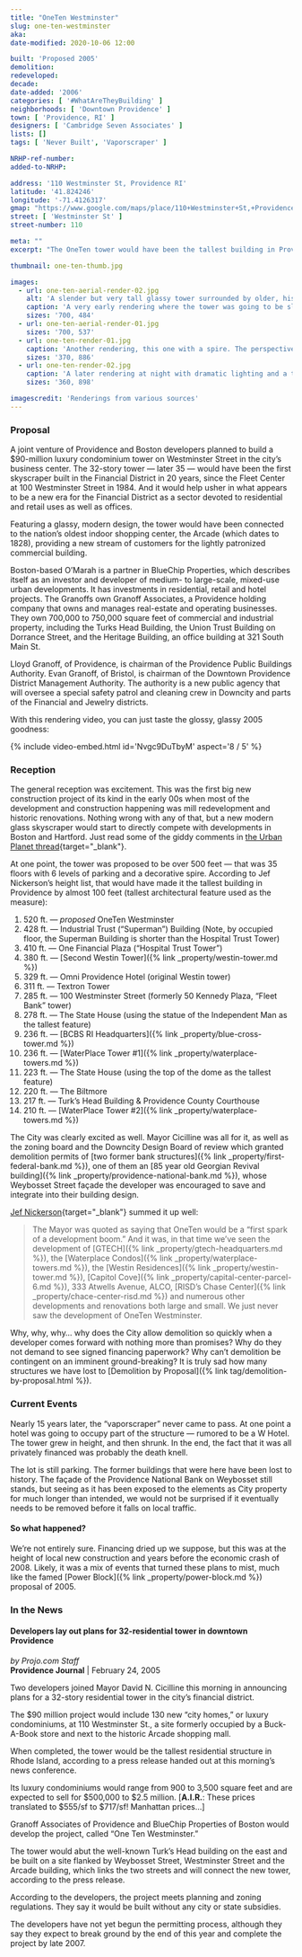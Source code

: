 ```yaml
---
title: "OneTen Westminster"
slug: one-ten-westminster
aka: 
date-modified: 2020-10-06 12:00

built: 'Proposed 2005'
demolition: 
redeveloped: 
decade:
date-added: '2006'
categories: [ '#WhatAreTheyBuilding' ]
neighborhoods: [ 'Downtown Providence' ]
town: [ 'Providence, RI' ]
designers: [ 'Cambridge Seven Associates' ]
lists: []
tags: [ 'Never Built', 'Vaporscraper' ]

NRHP-ref-number:
added-to-NRHP:

address: '110 Westminster St, Providence RI'
latitude: '41.824246'
longitude: '-71.4126317'
gmap: "https://www.google.com/maps/place/110+Westminster+St,+Providence,+RI+02903/@41.824246,-71.4126317,17z/data=!3m1!4b1!4m5!3m4!1s0x89e445169e4ba73b:0x7331bdbad6cafba7!8m2!3d41.824246!4d-71.410443"
street: [ 'Westminster St' ]
street-number: 110

meta: ""
excerpt: "The OneTen tower would have been the tallest building in Providence, and the tallest residential tower in New England at the time."

thumbnail: one-ten-thumb.jpg

images:
  - url: one-ten-aerial-render-02.jpg
    alt: 'A slender but very tall glassy tower surrounded by older, historic architecture in the financial district of downtown Providence'
    caption: 'A very early rendering where the tower was going to be slightly shorter than the Industrial Trust'
    sizes: '700, 484'
  - url: one-ten-aerial-render-01.jpg
    sizes: '700, 537'
  - url: one-ten-render-01.jpg
    caption: 'Another rendering, this one with a spire. The perspective seems a bit skewed to make it look very tall'
    sizes: '370, 886'
  - url: one-ten-render-02.jpg
    caption: 'A later rendering at night with dramatic lighting and a taller height'
    sizes: '360, 898'

imagescredit: 'Renderings from various sources'
---
```


### Proposal

A joint venture of Providence and Boston developers planned to build a $90-million luxury condominium tower on Westminster Street in the city’s business center. The 32-story tower — later 35 —  would have been the first skyscraper built in the Financial District in 20 years, since the Fleet Center at 100 Westminster Street in 1984. And it would help usher in what appears to be a new era for the Financial District as a sector devoted to residential and retail uses as well as offices.

Featuring a glassy, modern design, the tower would have been connected to the nation’s oldest indoor shopping center, the Arcade (which dates to 1828), providing a new stream of customers for the lightly patronized commercial building.

Boston-based O’Marah is a partner in BlueChip Properties, which describes itself as an investor and developer of medium- to large-scale, mixed-use urban developments. It has investments in residential, retail and hotel projects. The Granoffs own Granoff Associates, a Providence holding company that owns and manages real-estate and operating businesses. They own 700,000 to 750,000 square feet of commercial and industrial property, including the Turks Head Building, the Union Trust Building on Dorrance Street, and the Heritage Building, an office building at 321 South Main St.

Lloyd Granoff, of Providence, is chairman of the Providence Public Buildings Authority. Evan Granoff, of Bristol, is chairman of the Downtown Providence District Management Authority. The authority is a new public agency that will oversee a special safety patrol and cleaning crew in Downcity and parts of the Financial and Jewelry districts.

With this rendering video, you can just taste the glossy, glassy 2005 goodness:

{% include video-embed.html id='Nvgc9DuTbyM' aspect='8 / 5' %}


### Reception

The general reception was excitement. This was the first big new construction project of its kind in the early 00s when most of the development and construction happening was mill redevelopment and historic renovations. Nothing wrong with any of that, but a new modern glass skyscraper would start to directly compete with developments in Boston and Hartford. Just read some of the giddy comments in [the Urban Planet thread](//www.urbanplanet.org/forums/topic/9032-postponed-110-westminster-street){target="_blank"}.

At one point, the tower was proposed to be over 500 feet — that was 35 floors with 6 levels of parking and a decorative spire. According to Jef Nickerson’s height list, that would have made it the tallest building in Providence by almost 100 feet (tallest architectural feature used as the measure): 

1. 520 ft. — _proposed_ OneTen Westminster
1. 428 ft. — Industrial Trust (“Superman”) Building (Note, by occupied floor, the Superman Building is shorter than the Hospital Trust Tower)
1. 410 ft. — One Financial Plaza (“Hospital Trust Tower”)
1. 380 ft. — [Second Westin Tower]({% link _property/westin-tower.md %})
1. 329 ft. — Omni Providence Hotel (original Westin tower)
1. 311 ft. — Textron Tower
1. 285 ft. — 100 Westminster Street (formerly 50 Kennedy Plaza, “Fleet Bank” tower)
1. 278 ft. — The State House (using the statue of the Independent Man as the tallest feature)
1. 236 ft. — [BCBS RI Headquarters]({% link _property/blue-cross-tower.md %})
1. 236 ft. — [WaterPlace Tower #1]({% link _property/waterplace-towers.md %})
1. 223 ft. — The State House (using the top of the dome as the tallest feature)
1. 220 ft. — The Biltmore
1. 217 ft. — Turk’s Head Building & Providence County Courthouse
1. 210 ft. — [WaterPlace Tower #2]({% link _property/waterplace-towers.md %})

The City was clearly excited as well. Mayor Cicilline was all for it, as well as the zoning board and the Downcity Design Board of review which granted demolition permits of [two former bank structures]({% link _property/first-federal-bank.md %}), one of them an [85 year old Georgian Revival building]({% link _property/providence-national-bank.md %}), whose Weybosset Street façade the developer was encouraged to save and integrate into their building design. 

[Jef Nickerson](//www.gcpvd.org/2009/02/24/vaporscraper-first-spark/){target="_blank"} summed it up well:

> The Mayor was quoted as saying that OneTen would be a “first spark of a development boom.” And it was, in that time we’ve seen the development of [GTECH]({% link _property/gtech-headquarters.md %}), the [Waterplace Condos]({% link _property/waterplace-towers.md %}), the [Westin Residences]({% link _property/westin-tower.md %}), [Capitol Cove]({% link _property/capital-center-parcel-6.md %}), 333 Atwells Avenue, ALCO, [RISD’s Chase Center]({% link _property/chace-center-risd.md %}) and numerous other developments and renovations both large and small. We just never saw the development of OneTen Westminster.

Why, why, why… why does the City allow demolition so quickly when a developer comes forward with nothing more than promises? Why do they not demand to see signed financing paperwork? Why can’t demolition be contingent on an imminent ground-breaking? It is truly sad how many structures we have lost to [Demolition by Proposal]({% link tag/demolition-by-proposal.html %}).


### Current Events

Nearly 15 years later, the “vaporscraper” never came to pass. At one point a hotel was going to occupy part of the structure — rumored to be a W Hotel. The tower grew in height, and then shrunk. In the end, the fact that it was all privately financed was probably the death knell. 

The lot is still parking. The former buildings that were here have been lost to history. The façade of the Providence National Bank on Weybosset still stands, but seeing as it has been exposed to the elements as City property for much longer than intended, we would not be surprised if it eventually needs to be removed before it falls on local traffic. 

#### So what happened?

We’re not entirely sure. Financing dried up we suppose, but this was at the height of local new construction and years before the economic crash of 2008. Likely, it was a mix of events that turned these plans to mist, much like the famed [Power Block]({% link _property/power-block.md %}) proposal of 2005. 


### In the News

#### Developers lay out plans for 32-residential tower in downtown Providence

_by Projo.com Staff_  
**Providence Journal** | February 24, 2005

Two developers joined Mayor David N. Cicilline this morning in announcing plans for a 32-story residential tower in the city’s financial district.

The $90 million project would include 130 new “city homes,” or luxury condominiums, at 110 Westminster St., a site formerly occupied by a Buck-A-Book store and next to the historic Arcade shopping mall. 

When completed, the tower would be the tallest residential structure in Rhode Island, according to a press release handed out at this morning’s news conference.

Its luxury condominiums would range from 900 to 3,500 square feet and are expected to sell for $500,000 to $2.5 million. [**A.I.R.**: These prices translated to $555/sf to $717/sf! Manhattan prices…]

Granoff Associates of Providence and BlueChip Properties of Boston would develop the project, called “One Ten Westminster.” 

The tower would abut the well-known Turk’s Head building on the east and be built on a site flanked by Weybosset Street, Westminster Street and the Arcade building, which links the two streets and will connect the new tower, according to the press release.

According to the developers, the project meets planning and zoning regulations. They say it would be built without any city or state subsidies.

The developers have not yet begun the permitting process, although they say they expect to break ground by the end of this year and complete the project by late 2007.
